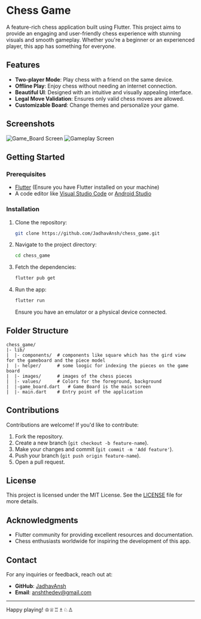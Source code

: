 # Chess Game

A feature-rich chess application built using Flutter. This project aims to provide an engaging and user-friendly chess experience with stunning visuals and smooth gameplay. Whether you're a beginner or an experienced player, this app has something for everyone.

## Features

- **Two-player Mode**: Play chess with a friend on the same device.
- **Offline Play**: Enjoy chess without needing an internet connection.
- **Beautiful UI**: Designed with an intuitive and visually appealing interface.
- **Legal Move Validation**: Ensures only valid chess moves are allowed.
- **Customizable Board**: Change themes and personalize your game.

## Screenshots

![Game_Board Screen](images/screenshots/gameboard_screen.png)
![Gameplay Screen](images/screenshots/gameplay_screen.png)

## Getting Started

### Prerequisites

- [Flutter](https://flutter.dev/docs/get-started/install) (Ensure you have Flutter installed on your machine)
- A code editor like [Visual Studio Code](https://code.visualstudio.com/) or [Android Studio](https://developer.android.com/studio)

### Installation

1. Clone the repository:

   ```bash
   git clone https://github.com/JadhavAnsh/chess_game.git
   ```

2. Navigate to the project directory:

   ```bash
   cd chess_game
   ```

3. Fetch the dependencies:

   ```bash
   flutter pub get
   ```

4. Run the app:

   ```bash
   flutter run
   ```

   Ensure you have an emulator or a physical device connected.

## Folder Structure

```plaintext
chess_game/
|- lib/
|  |- components/  # components like square which has the gird view for the gameboard and the piece model
|  |- helper/      # some loogic for indexing the pieces on the game board
|  |- images/      # images of the chess pieces
|  |- values/      # Colors for the foreground, background
|  |-game_board.dart   # Game Board is the main screen
|  |- main.dart    # Entry point of the application
```

## Contributions

Contributions are welcome! If you'd like to contribute:

1. Fork the repository.
2. Create a new branch (`git checkout -b feature-name`).
3. Make your changes and commit (`git commit -m 'Add feature'`).
4. Push your branch (`git push origin feature-name`).
5. Open a pull request.

## License

This project is licensed under the MIT License. See the [LICENSE](LICENSE) file for more details.

## Acknowledgments

- Flutter community for providing excellent resources and documentation.
- Chess enthusiasts worldwide for inspiring the development of this app.

## Contact

For any inquiries or feedback, reach out at:

- **GitHub**: [JadhavAnsh](https://github.com/JadhavAnsh)
- **Email**: anshthedev@gmail.com

---

Happy playing! ♔♕♖♗♘♙
